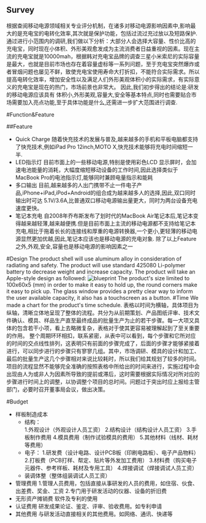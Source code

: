 ## Survey
   根据查阅移动电源领域相关专业评分机制，在诸多对移动电源影响因素中,影响最大的是充电宝的电转化效率,其次就是保护功能，包括过流过充过放以及短路保护.
   通过进行小范围内的调研,我们做以下分析：大部分人会选择大容量、性价比高的充电宝，同时现在小体积、外形美观愈发成为主流消费者日益重视的因素。现在主流的充电宝就是10000mah，根据韩对充电宝品牌的调查三星小米索尼的实际容量是最大，也就是目前市场也存在着容量虚标等一系列问题，至于充电宝突然爆炸或者冒烟问题也屡见不鲜，致使充电宝使用寿命大打折扣，不能符合实际需求。所以提高电转化效率，增加安全性以及满足人们外形美观体积小的实际需求，有实际意义的充电宝是现在的热门，市场前景也非常大。
   因此,我们初步得出的结论是:研发的移动电源应该具有 体积小,外形美观,容量大,安全等基本特点,同时也需要贴合市场需要加入亮点功能,至于具体功能是什么,还需进一步扩大范围进行调查.

#Function&Feature

##Feature
- Quick Charge
随着快充技术的发展与普及,越来越多的手机和平板电脑都支持了快充技术,例如iPad Pro 12inch,MOTO X,快充技术能够将充电时间缩短一半.
- LED指示灯
目前市面上的一些移动电源,特别是使用彩色LCD 显示屏时，会加速电池能量的消耗，大幅度缩短移动设备的工作时间,因此选择类似于MacBook Pro的电池指示灯,能够同时兼顾电量指示和能耗
- 多口输出
目前,越来越多的人出门携带不止一件电子产品,iPhone+iPad,iPod+Android的组合成为越来越多人的选择,因此,双口同时输出时可达 5.1V/3.6A,比普通双口移动电源输出量更大，同时为两台设备充电速度更快。
- 笔记本充电
自2008年乔布斯发布了划时代的MacBook Air笔记本后,笔记本变得越来越轻薄,越来越便携.但是目前市面上主流的移动电源都不支持给笔记本充电,相比于拖着长长的连接线和厚重的电源转换器,一个更小,更轻薄的移动电源显然更加优越,因此,笔记本应该也是移动电源的充电对象.
除了以上Feature之外,外观,安全,容量也是移动电源的影响因素之一

#Design
The product shell will use aluminum alloy in consideration of radiating and safety. 
The product will use standard 425080 Li-polymer battery to decrease weight and increase capacity.
The product will take an Apple-style design as followed:
![blueprint](dixyes.github.io/design.png)
The product's size limited to 100x60x5 (mm) in order to make it easy to hold up, the round corners make it easy to pick up.
The glass window provides a pretty clear way to inform the user available capacity, it also has a touchscreen as a button.
#Time
We made a chart for the product's time schedule. 表格以时间为横轴，具体项目为纵轴，清晰立体地呈现了整体的流程。共分为从前期策划、产品图纸评审、技术文件确认、模具、样品生产直至最终成品的批量生产为止的若干步骤。每一大项又具体的包含若干小项，看上去略微复杂，表格对于使其更容易被理解起到了至关重要的作用。
整个周期环环相扣，联系紧密，从表中可以看到，每个步骤和它所对应的时间的交点线性排列，这表明只有前面的步骤完成了，后面的步骤才能够紧接着进行，可以同步进行的步骤只有寥寥几组。其中，市场调研、模具的设计和加工、最后的批量生产这几个步骤相对来说比较耗时，所以我们给其规划了较多的时间。
项目的流程显然不能够完全准确的按照表格中所给出的时间来进行，实施过程中会出现由人为或非人为因素所导致的提前或滞后，这时需要根据实际情况对所对应的步骤进行时间上的调整，以协调整个项目的总时间。问题过于突出时应上报给主管部门，必要时召开董事局会议，做出决策。

#Budget
- 样板制造成本
    - 结构：   
1.外观设计（外观设计人员工资）
2.结构设计（结构设计人员工资）
3.手板制作费用
4.模具费用（制作试验模具的费用）
5.其他材料（线材、耗材等费用）
    - 电子：
1.研发费（设计电路、设计PCB板（印刷电路板）、电子产品物料）
2.打板费（PCB打样、帮定、贴片等外发加工费用）
3.材料费（购买电子元器件、参考样板、耗材及专用工具）
4.焊接调试（焊接调试人员工资）
    - 装调体整（整体组装调试人员工资）
- 管理费用
1.管理人员费用，包括直接从事研发的人员的费用，如住宿、伙食、出差费、奖金、工资
2.专门用于研发活动的仪器、设备的折旧费
- 无形资产摊销费
   软件及专利的使用
- 认证费用
   研发成果论证、鉴定、评审、验收费用。如专利申请
- 其他费用
   与研发活动直接相关的其他费用。如网络、通讯、快递等
